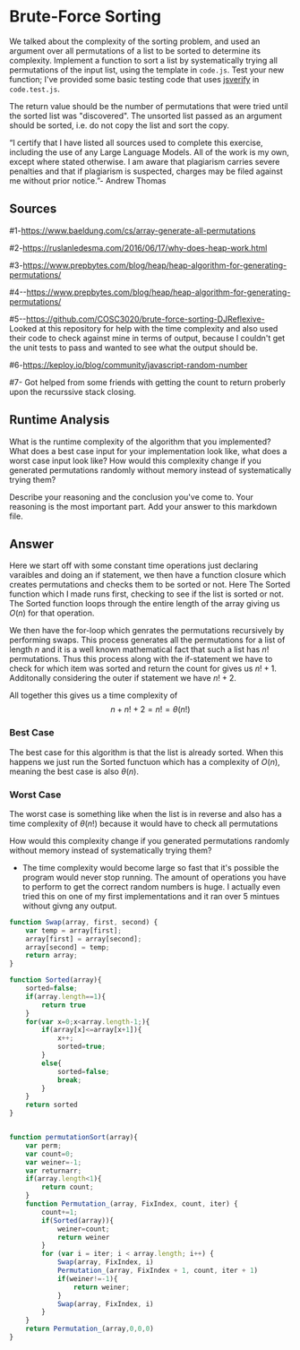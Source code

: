 # Brute-Force Sorting

We talked about the complexity of the sorting problem, and used an argument over
all permutations of a list to be sorted to determine its complexity. Implement
a function to sort a list by systematically trying all permutations of the input
list, using the template in `code.js`. Test your new function; I've provided
some basic testing code that uses [jsverify](https://jsverify.github.io/) in
`code.test.js`.

The return value should be the number of permutations that were tried until the
sorted list was "discovered". The unsorted list passed as an argument should be
sorted, i.e. do not copy the list and sort the copy.

“I certify that I have listed all sources used to complete this exercise, including the use
of any Large Language Models. All of the work is my own, except where stated
otherwise. I am aware that plagiarism carries severe penalties and that if plagiarism is
suspected, charges may be filed against me without prior notice.”- Andrew Thomas

## Sources

#1-https://www.baeldung.com/cs/array-generate-all-permutations

#2-https://ruslanledesma.com/2016/06/17/why-does-heap-work.html

#3-https://www.prepbytes.com/blog/heap/heap-algorithm-for-generating-permutations/

#4--https://www.prepbytes.com/blog/heap/heap-algorithm-for-generating-permutations/

#5--https://github.com/COSC3020/brute-force-sorting-DJReflexive- Looked at this repository for help with the time complexity and also used their code to check against mine in terms of output, because I couldn't get the unit tests to pass and wanted to see what the output should be.

#6-https://keploy.io/blog/community/javascript-random-number

#7- Got helped from some friends with getting the count to return proberly upon the recurssive stack closing.


## Runtime Analysis

What is the runtime complexity of the algorithm that you implemented? What does
a best case input for your implementation look like, what does a worst case
input look like? How would this complexity change if you generated permutations
randomly without memory instead of systematically trying them?

Describe your reasoning and the conclusion you've come to. Your reasoning is the
most important part. Add your answer to this markdown file.

## Answer

Here we start off with some constant time operations just declaring varaibles and doing an if statement, we then have a function closure which creates permutations and checks them to be sorted or not. Here The Sorted function which I made runs first, checking to see if the list is sorted or not.  The Sorted function loops through the entire length of the array giving us $O(n)$  for that operation. 

We then have the for-loop which genrates the permutations recursively by performing swaps. This process generates all the permutations for a list of length $n$ and it is a well known mathematical fact that such a list has $n!$ permutations. Thus this process along with the if-statement we have to check for which item was sorted and return the count for gives us $n!+1$. Additonally considering the outer if statement we have $n!+2$.

All together this gives us a time complexity of $$n+n!+2=n!=\theta(n!)$$

### Best Case

The best case for this algorithm is that the list is already sorted. When this happens we just run the Sorted functuon which has a complexity of $O(n)$, meaning the best case is also $\theta(n)$.

### Worst Case

The worst case is something like when the list is in reverse and also has a time complexity of $\theta(n!)$ because it would have to check all permutations

How would this complexity change if you generated permutations randomly without memory instead of systematically trying them?

- The time complexity would become large so fast that it's possible the program would never stop running. The amount of operations you have to perform to get the correct random numbers is huge. I actually even tried this on one of my first implementations and it ran over 5 mintues without givng any output.


```Javascript
function Swap(array, first, second) {
    var temp = array[first];
    array[first] = array[second];
    array[second] = temp;
    return array;
}

function Sorted(array){
    sorted=false;
    if(array.length==1){
        return true
    }
    for(var x=0;x<array.length-1;){
        if(array[x]<=array[x+1]){
            x++;
            sorted=true;
        }
        else{
            sorted=false;
            break;
        }
    }
    return sorted
}


function permutationSort(array){
    var perm;
    var count=0;
    var weiner=-1;
    var returnarr;
    if(array.length<1){
        return count;
    }
    function Permutation_(array, FixIndex, count, iter) {
        count+=1;
        if(Sorted(array)){
            weiner=count;
            return weiner
        }
        for (var i = iter; i < array.length; i++) {
            Swap(array, FixIndex, i)
            Permutation_(array, FixIndex + 1, count, iter + 1)
            if(weiner!=-1){
                return weiner;
            }
            Swap(array, FixIndex, i)
        }
    }
    return Permutation_(array,0,0,0)
}
```
